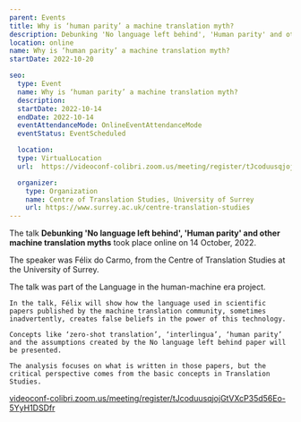 ```yaml
---
parent: Events
title: Why is ‘human parity’ a machine translation myth?
description: Debunking 'No language left behind', 'Human parity' and other machine translation myths
location: online
name: Why is ‘human parity’ a machine translation myth?
startDate: 2022-10-20

seo:
  type: Event
  name: Why is ‘human parity’ a machine translation myth?
  description:
  startDate: 2022-10-14
  endDate: 2022-10-14
  eventAttendanceMode: OnlineEventAttendanceMode
  eventStatus: EventScheduled

  location:
  type: VirtualLocation
  url:  https://videoconf-colibri.zoom.us/meeting/register/tJcoduusqjojGtVXcP35d56Eo-5YyH1DSDfr

  organizer:
    type: Organization
    name: Centre of Translation Studies, University of Surrey
    url: https://www.surrey.ac.uk/centre-translation-studies
---
```


The talk **Debunking 'No language left behind', 'Human parity' and other machine translation myths** took place online on 14 October, 2022.

The speaker was Félix do Carmo, from the Centre of Translation Studies at the University of Surrey.

The talk was part of the Language in the human-machine era project.

```
In the talk, Félix will show how the language used in scientific papers published by the machine translation community, sometimes inadvertently, creates false beliefs in the power of this technology.

Concepts like ‘zero-shot translation’, ‘interlingua’, ‘human parity’ and the assumptions created by the No language left behind paper will be presented.

The analysis focuses on what is written in those papers, but the critical perspective comes from the basic concepts in Translation Studies.
```

[videoconf-colibri.zoom.us/meeting/register/tJcoduusqjojGtVXcP35d56Eo-5YyH1DSDfr](https://videoconf-colibri.zoom.us/meeting/register/tJcoduusqjojGtVXcP35d56Eo-5YyH1DSDfr)
